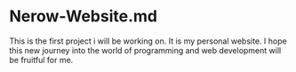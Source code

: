 # Nerow-Website.md

This is the first project i will be working on. It is my personal website. I hope this new journey into the world of programming and web development will be fruitful for me.

